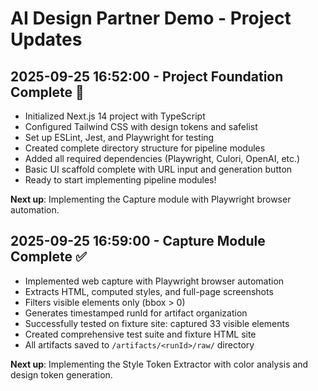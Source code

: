 # AI Design Partner Demo - Project Updates

## 2025-09-25 16:52:00 - Project Foundation Complete 🎉
- Initialized Next.js 14 project with TypeScript
- Configured Tailwind CSS with design tokens and safelist
- Set up ESLint, Jest, and Playwright for testing
- Created complete directory structure for pipeline modules
- Added all required dependencies (Playwright, Culori, OpenAI, etc.)
- Basic UI scaffold complete with URL input and generation button
- Ready to start implementing pipeline modules!

**Next up**: Implementing the Capture module with Playwright browser automation.

## 2025-09-25 16:59:00 - Capture Module Complete ✅
- Implemented web capture with Playwright browser automation
- Extracts HTML, computed styles, and full-page screenshots
- Filters visible elements only (bbox > 0)
- Generates timestamped runId for artifact organization
- Successfully tested on fixture site: captured 33 visible elements
- Created comprehensive test suite and fixture HTML site
- All artifacts saved to `/artifacts/<runId>/raw/` directory

**Next up**: Implementing the Style Token Extractor with color analysis and design token generation.